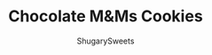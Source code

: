 ---
layout: ../../layouts/MarkdownPostLayout.astro
title: Chocolate M&Ms Cookies
author: ShugarySweets
pubDate: 2021-08-05
description: "Double chocolate cookies meet M&amp;M&#x27;s candies. Chocolate M&amp;Ms Cookies are decadently rich with a pop of color. With lots of chocolatey flavor and a satisfying crunch from the candy coating, these cookies are perfect with a glass of milk!"
image_url: https://www.shugarysweets.com/wp-content/uploads/2021/08/chocolate-mm-cookies-facebook.jpg
tags: ["Cookies","American"]
calories: 135
protein: 1
carbohydrates: 15
fats: 8
fiber: 1
ingredients: ["1 cup melted butter","1 cup light brown sugar, packed","2 large eggs","½ teaspoon almond extract","2 teaspoon vanilla extract","1 ½ cups all-purpose flour","1 cup Ghirardelli unsweetened cocoa powder","1 teaspoon kosher salt","1 ½ teaspoon baking soda","1 package (11 oz) milk chocolate chips, divided","1 package (10 oz) mini M&M’s, divided"]
serves: 36
time: "50 minutes"
prepTime: "15 minutes"
instructions: ["Preheat oven to 350 degrees F. Line a baking sheet with parchment paper, set aside.","In a large mixing bowl, combine melted butter with brown sugar. Mix until completely blended. Add in eggs, almond extract, and vanilla extract until fully combined.","Add flour, cocoa powder, kosher salt, and baking soda to mixing bowl. Beat just until incorporated. Fold in the milk chocolate chips and mini M&M’s.  Reserve about a ¼ cup of each for later.","Using a 2 Tablespoon cookie scoop, drop dough two inches apart on prepared cookie sheet. Using the reserved milk chocolate chips and mini M&M’s, press 5 or 6 on top of each cookie before baking.","Bake for 10-12 minutes. The cookies will be slightly underbaked, but not runny. Allow to cool on baking sheet 5-10 minutes before moving to a wire rack to cool completely."]
nutrition: ["135 calories","15 grams carbohydrates","25 milligrams cholesterol","8 grams fat","1 grams fiber","1 grams protein","5 grams saturated fat","136 milligrams sodium","9 grams sugar","0 grams trans fat","3 grams unsaturated fat"]
---
